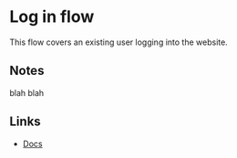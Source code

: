# Log in flow

This flow covers an existing user logging into the website.

## Notes

blah blah

## Links

- [Docs](http://docs.testmatic.com/flows/login)
